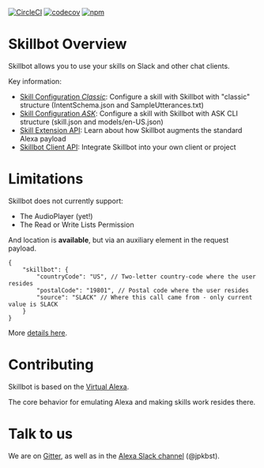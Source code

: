 [![CircleCI](https://circleci.com/gh/skillbotio/client.svg?style=svg&circle-token=99112ca7ffc59b0d4d5604ff7fdda32abe84e214)](https://circleci.com/gh/skillbotio/client)
[![codecov](https://codecov.io/gh/skillbotio/client/branch/master/graph/badge.svg?token=MXXLxo9NlP)](https://codecov.io/gh/skillbotio/client)
[![npm](https://img.shields.io/npm/v/skillbot-client.svg)](https://npmjs.com/package/skillbot-client)

# Skillbot Overview
Skillbot allows you to use your skills on Slack and other chat clients.

Key information:
* [Skill Configuration *Classic*](docs/SKILL_SETUP_CLASSIC.md): Configure a skill with Skillbot with "classic" structure (IntentSchema.json and SampleUtterances.txt)
* [Skill Configuration *ASK*](docs/SKILL_SETUP_ASK.md): Configure a skill with Skillbot with ASK CLI structure (skill.json and models/en-US.json)
* [Skill Extension API](docs/SKILL_EXTENSION_API.md): Learn about how Skillbot augments the standard Alexa payload
* [Skillbot Client API](docs/SKILLBOT_CLIENT_API.md): Integrate Skillbot into your own client or project

# Limitations
Skillbot does not currently support:
* The AudioPlayer (yet!)
* The Read or Write Lists Permission

And location is **available**, but via an auxiliary element in the request payload.
```
{
    "skillbot": {
        "countryCode": "US", // Two-letter country-code where the user resides
        "postalCode": "19801", // Postal code where the user resides
        "source": "SLACK" // Where this call came from - only current value is SLACK
    }
}
```
More [details here](https://github.com/skillbotio/client/blob/master/docs/SKILL_EXTENSION_API.md).
    
# Contributing
Skillbot is based on the [Virtual Alexa](https://github.com/bespoken/virtual-alexa).

The core behavior for emulating Alexa and making skills work resides there.

# Talk to us
We are on [Gitter](https://gitter.im/bespoken/bst), as well as in the [Alexa Slack channel](http://alexaslack.com) (@jpkbst).
